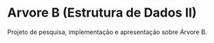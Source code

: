 # Arvore B (Estrutura de Dados II)

Projeto de pesquisa, implementação e apresentação sobre Árvore B.
